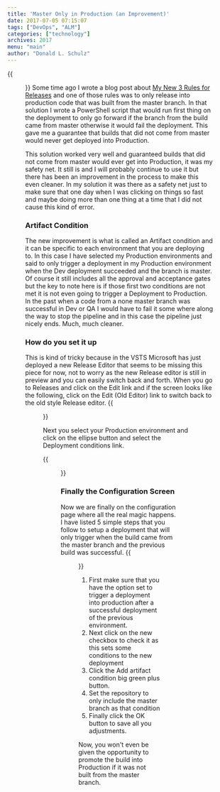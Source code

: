 ```yaml
---
title: 'Master Only in Production (an Improvement)'
date: 2017-07-05 07:15:07
tags: ["DevOps", "ALM"]
categories: ["technology"]
archives: 2017
menu: "main"
author: "Donald L. Schulz"
---
```

{{<figure class="right" src="/images/master_branch.png" width="300" alt="Deployment from master">}}
Some time ago I wrote a blog post about [My New 3 Rules for Releases](/2016/09/My-New-3-Rules-for-Releases/) and one of those rules was to only release into production code that was built from the master branch.  In that solution I wrote a PowerShell script that would run first thing on the deployment to only go forward if the branch from the build came from master otherwise it would fail the deployment.  This gave me a guarantee that builds that did not come from master would never get deployed into Production.

This solution worked very well and guaranteed builds that did not come from master would ever get into Production, it was my safety net.  It still is and I will probably continue to use it but there has been an improvement in the process to make this even cleaner.  In my solution it was there as a safety net just to make sure that one day when I was clicking on things so fast and maybe doing more than one thing at a time that I did not cause this kind of error.
### Artifact Condition
The new improvement is what is called an Artifact condition and it can be specific to each environment that you are deploying to.  In this case I have selected my Production environments and said to only trigger a deployment in my Production environment when the Dev deployment succeeded and the branch is master.  Of course it still includes all the approval and acceptance gates but the key to note here is if those first two conditions are not met it is not even going to trigger a Deployment to Production.  In the past when a code from a none master branch was successful in Dev or QA I would have to fail it some where along the way to stop the pipeline and in this case the pipeline just nicely ends.  Much, much cleaner.
### How do you set it up
This is kind of tricky because in the VSTS Microsoft has just deployed a new Release Editor that seems to be missing this piece for now, not to worry as the new Release editor is still in preview and you can easily switch back and forth.  When you go to Releases and click on the Edit link and if the screen looks like the following, click on the Edit (Old Editor) link to switch back to the old style Release editor.
{{<figure src="/images/NewReleaseEditor.png" alt="The New Release Editor is missing this functionality">}}

Next you select your Production environment and click on the ellipse button and select the Deployment conditions link.

{{<figure src="/images/ConditionOption.png" alt="Selecting the Deployment conditions" >}}

### Finally the Configuration Screen
Now we are finally on the configuration page where all the real magic happens.  I have listed 5 simple steps that you follow to setup a deployment that will only trigger when the build came from the master branch and the previous build was successful. 
{{<figure src="/images/ConfigureScreen.png" alt="Configure for master branch only" >}}
1. First make sure that you have the option set to trigger a deployment into production after a successful deployment of the previous environment.
1. Next click on the new checkbox to check it as this sets some conditions to the new deployment
1. Click the Add artifact condition big green plus button.
1. Set the repository to only include the master branch as that condition
1. Finally click the OK button to save all you adjustments.

Now, you won't even be given the opportunity to promote the build into Production if it was not built from the master branch.